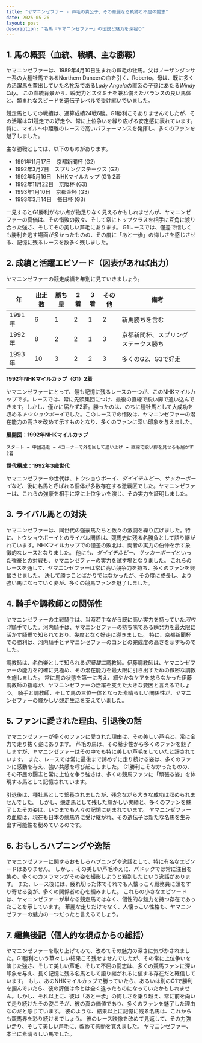 ```yaml
---
title: "ヤマニンゼファー - 芦毛の貴公子、その華麗なる軌跡と不屈の闘志"
date: 2025-05-26
layout: post
description: "名馬『ヤマニンゼファー』の伝説と魅力を深堀り"
---
```


## 1. 馬の概要（血統、戦績、主な勝鞍）

ヤマニンゼファーは、1989年4月10日生まれの芦毛の牡馬。父はノーザンダンサー系の大種牡馬であるNorthern Dancerの血を引く、Roberto。母は、既に多くの活躍馬を輩出していた名牝系である*Lady Angela*の直系の子孫にあたる*Windy City*。  この血統背景から、瞬発力とスタミナを兼ね備えたバランスの良い馬体と、類まれなスピードを遺伝子レベルで受け継いでいました。

競走馬としての戦績は、通算成績24戦6勝。G1勝利こそありませんでしたが、その活躍はG1競走での好走や、常に上位争いを繰り広げる安定感に表れています。特に、マイル～中距離のレースで高いパフォーマンスを発揮し、多くのファンを魅了しました。

主な勝鞍としては、以下のものがあります。

* 1991年11月17日　京都新聞杯 (G2)
* 1992年3月7日　スプリングステークス (G2)
* 1992年5月16日　NHKマイルカップ (G1) 2着
* 1992年11月22日　京阪杯 (G3)
* 1993年1月10日　京都金杯 (G3)
* 1993年3月14日　毎日杯 (G3)


一見するとG1勝利がない点が物足りなく見えるかもしれませんが、ヤマニンゼファーの真価は、その惜敗の数々、そして常にトップクラスを相手に互角に渡り合った強さ、そしてその美しい芦毛にあります。  G1レースでは、僅差で惜しくも勝利を逃す場面が多かったものの、その度に「あと一歩」の悔しさを感じさせる、記憶に残るレースを数多く残しました。


## 2. 成績と活躍エピソード（図表があれば出力）

ヤマニンゼファーの競走成績を年別に見ていきましょう。

| 年 | 出走数 | 勝ち星 | 2着 | 3着 | その他 | 備考 |
|---|---|---|---|---|---|---|
| 1991年 | 6 | 1 | 2 | 1 | 2 | 新馬勝ちを含む |
| 1992年 | 8 | 2 | 2 | 1 | 3 | 京都新聞杯、スプリングステークス勝ち |
| 1993年 | 10 | 3 | 2 | 2 | 3 | 多くのG2、G3で好走 |


**1992年NHKマイルカップ（G1）2着**

ヤマニンゼファーにとって、最も記憶に残るレースの一つが、このNHKマイルカップです。レースでは、常に先頭集団につけ、最後の直線で鋭い脚で追い込んできます。しかし、僅かに届かず2着。勝ったのは、のちに種牡馬として大成功を収める*トウショウボーイ*でした。このレースでの惜敗は、ヤマニンゼファーの潜在能力の高さを改めて示すものとなり、多くのファンに深い印象を与えました。


**展開図：1992年NHKマイルカップ**

```
スタート → 中団追走 → 4コーナーで外を回して追い上げ → 直線で鋭い脚を見せるも届かず2着
```

**世代構成：1992年3歳世代**

ヤマニンゼファーの世代は、トウショウボーイ、*ダイイチルビー*、*サッカーボーイ*など、後に名馬と呼ばれる個体が多数存在する激戦区でした。ヤマニンゼファーは、これらの強豪を相手に常に上位争いを演じ、その実力を証明しました。


## 3. ライバル馬との対決

ヤマニンゼファーは、同世代の強豪馬たちと数々の激闘を繰り広げました。特に、トウショウボーイとのライバル関係は、競馬史に残る名勝負として語り継がれています。NHKマイルカップでの僅差の敗北は、両者の実力の伯仲を示す象徴的なレースとなりました。  他にも、*ダイイチルビー*、*サッカーボーイ*といった強豪との対戦も、ヤマニンゼファーの実力を試す場となりました。  これらのレースを通して、ヤマニンゼファーは常に高い競争力を持ち、多くのファンを興奮させました。  決して勝つことばかりではなかったが、その度に成長し、より強い馬になっていく姿が、多くの競馬ファンを魅了しました。


## 4. 騎手や調教師との関係性

ヤマニンゼファーの主戦騎手は、当時若手ながら既に高い実力を持っていた*河内洋*騎手でした。河内騎手は、ヤマニンゼファーの持ち味である瞬発力を最大限に活かす騎乗で知られており、幾度となく好走に導きました。  特に、京都新聞杯での勝利は、河内騎手とヤマニンゼファーのコンビの完成度の高さを示すものでした。

調教師は、名伯楽として知られる*伊藤雄二*調教師。伊藤調教師は、ヤマニンゼファーの能力を的確に見極め、その潜在能力を最大限に引き出すための緻密な調教を施しました。  常に馬の状態を第一に考え、細やかなケアを怠らなかった伊藤調教師の指導が、ヤマニンゼファーの活躍を支えた大きな要因と言えるでしょう。  騎手と調教師、そして馬の三位一体となった素晴らしい関係性が、ヤマニンゼファーの輝かしい競走生活を支えていました。


## 5. ファンに愛された理由、引退後の話

ヤマニンゼファーが多くのファンに愛された理由は、その美しい芦毛と、常に全力で走り抜く姿にあります。  芦毛の馬は、その希少性から多くのファンを魅了しますが、ヤマニンゼファーはその中でも特に美しい芦毛をしていたと評されています。  また、レースでは常に最後まで諦めずに走り続ける姿は、多くのファンに感動を与え、強い共感を呼び起こしました。  G1勝利こそなかったものの、その不屈の闘志と常に上位を争う強さは、多くの競馬ファンに「頑張る姿」を体現する馬として記憶されています。

引退後は、種牡馬として繋養されましたが、残念ながら大きな成功は収められませんでした。  しかし、競走馬として残した輝かしい実績と、多くのファンを魅了したその姿は、いつまでも人々の記憶に刻まれています。  ヤマニンゼファーの血統は、現在も日本の競馬界に受け継がれ、その遺伝子は新たな名馬を生み出す可能性を秘めているのです。


## 6. おもしろハプニングや逸話

ヤマニンゼファーに関するおもしろハプニングや逸話として、特に有名なエピソードはありません。  しかし、その美しい芦毛ゆえに、パドックでは常に注目を集め、多くのカメラマンがその姿を撮影しようと殺到したという逸話があります。  また、レース後には、疲れ切った体でそれでも人懐っこく厩務員に頭をすり寄せる姿が、多くの関係者の心を掴みました。  これらの小さなエピソードは、ヤマニンゼファーが単なる競走馬ではなく、個性的な魅力を持つ存在であったことを示しています。  華麗な走りだけでなく、人懐っこい性格も、ヤマニンゼファーの魅力の一つだったと言えるでしょう。


## 7. 編集後記（個人的な視点からの総括）

ヤマニンゼファーを取り上げてみて、改めてその魅力の深さに気づかされました。G1勝利という華々しい結果こそ残せませんでしたが、その常に上位争いを演じた強さ、そして美しい芦毛、そして不屈の闘志は、多くの競馬ファンに深い印象を与え、長く記憶に残る名馬として語り継がれるに値する存在だと確信しています。  もし、あのNHKマイルカップで勝っていたら、あるいは別のG1で勝利を掴んでいたら、彼の評価は今とは全く違ったものになっていたかもしれません。しかし、それ以上に、彼は「あと一歩」の悔しさを乗り越え、常に前を向いて走り続けたその姿こそが、彼の真の価値であり、多くのファンを魅了した理由なのだと感じています。  彼のような、結果以上に記憶に残る名馬は、これからも競馬界を彩り続けるでしょう。  彼のレース映像を改めて見返して、その力強い走り、そして美しい芦毛に、改めて感動を覚えました。  ヤマニンゼファー、本当に素晴らしい馬でした。
